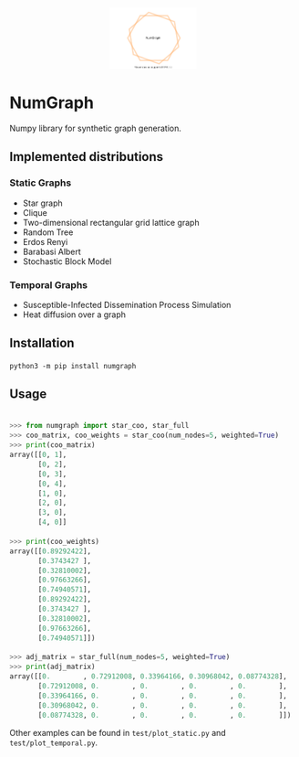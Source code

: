 [pypi-image]: https://github.com/gravins/NumGraph/blob/main/img/NumGraph_logo.svg
[pypi-url]: https://pypi.org/project/numgraph/

<p align="center">
  <img width="30%" src="https://github.com/gravins/NumGraph/blob/main/img/NumGraph_logo.svg" />
</p>


# NumGraph
Numpy library for synthetic graph generation.

## Implemented distributions
### Static Graphs
- Star graph
- Clique
- Two-dimensional rectangular grid lattice graph
- Random Tree
- Erdos Renyi
- Barabasi Albert
- Stochastic Block Model

### Temporal Graphs
- Susceptible-Infected Dissemination Process Simulation
- Heat diffusion over a graph

## Installation

``` python3 -m pip install numgraph ```

## Usage
```python

>>> from numgraph import star_coo, star_full
>>> coo_matrix, coo_weights = star_coo(num_nodes=5, weighted=True)
>>> print(coo_matrix)
array([[0, 1],
       [0, 2],
       [0, 3],
       [0, 4],
       [1, 0],
       [2, 0],
       [3, 0],
       [4, 0]]

>>> print(coo_weights)
array([[0.89292422],
       [0.3743427 ],
       [0.32810002],
       [0.97663266],
       [0.74940571],
       [0.89292422],
       [0.3743427 ],
       [0.32810002],
       [0.97663266],
       [0.74940571]])

>>> adj_matrix = star_full(num_nodes=5, weighted=True)
>>> print(adj_matrix)
array([[0.        , 0.72912008, 0.33964166, 0.30968042, 0.08774328],
       [0.72912008, 0.        , 0.        , 0.        , 0.        ],
       [0.33964166, 0.        , 0.        , 0.        , 0.        ],
       [0.30968042, 0.        , 0.        , 0.        , 0.        ],
       [0.08774328, 0.        , 0.        , 0.        , 0.        ]])

```

Other examples can be found in ``` test/plot_static.py ``` and ``` test/plot_temporal.py ```.
